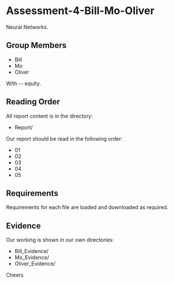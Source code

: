 # Assessment-4-Bill-Mo-Oliver

Neural Networks.

## Group Members

* Bill
* Mo
* Oliver

With -- equity.

## Reading Order

All report content is in the directory:

* Report/

Our report should be read in the following order:

* 01
* 02
* 03
* 04
* 05

## Requirements

Requirements for each file are loaded and downloaded as required.

## Evidence

Our working is shown in our own directories:

* Bill_Evidence/
* Mo_Evidence/
* Oliver_Evidence/

Cheers
